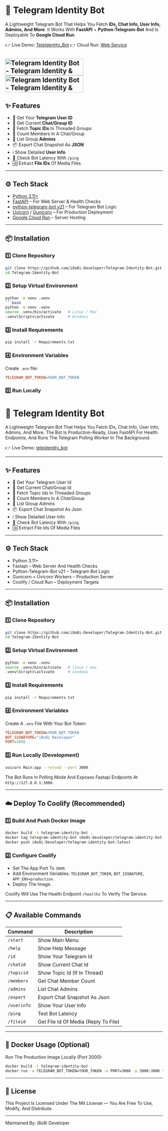 # 🔑 Telegram Identity Bot

A Lightweight Telegram Bot That Helps You Fetch **IDs, Chat Info, User Info, Admins, And More**.
It Works With **FastAPI** + **Python-Telegram-Bot** And Is Deployable To **Google Cloud Run**.

👉 Live Demo: [TeleIdentity\_Bot](https://t.me/TeleIdentity_Bot)
👉 Cloud Run: [Web Service](https://bot.durgaaisolutions.in)

<a href="https://www.producthunt.com/products/telegram-identity-bot/reviews?utm_source=badge-product_review&utm_medium=badge&utm_source=badge-telegram&#0045;identity&#0045;bot" target="_blank"><img src="https://api.producthunt.com/widgets/embed-image/v1/product_review.svg?product_id=1110182&theme=dark" alt="Telegram&#0032;Identity&#0032;Bot - Telegram&#0032;Identity&#0032;&#0038;&#0032;Chat&#0032;Management&#0032;Tool&#0032;For&#0032;Power&#0032;Users | Product Hunt" style="width: 250px; height: 54px;" width="250" height="54" /></a>
<a href="https://www.producthunt.com/products/telegram-identity-bot?utm_source=badge-follow&utm_medium=badge&utm_source=badge-telegram&#0045;identity&#0045;bot" target="_blank"><img src="https://api.producthunt.com/widgets/embed-image/v1/follow.svg?product_id=1110182&theme=dark" alt="Telegram&#0032;Identity&#0032;Bot - Telegram&#0032;Identity&#0032;&#0038;&#0032;Chat&#0032;Management&#0032;Tool&#0032;For&#0032;Power&#0032;Users | Product Hunt" style="width: 250px; height: 54px;" width="250" height="54" /></a>
---

## ✨ Features

* 👤 Get Your **Telegram User ID**
* 💬 Get Current **Chat/Group ID**
* 🧵 Fetch **Topic IDs** In Threaded Groups
* 👥 Count Members In A Chat/Group
* 👑 List Group **Admins**
* 📦 Export Chat Snapshot As **JSON**
* ℹ️ Show Detailed **User Info**
* 🏓 Check Bot Latency With `/ping`
* 🆔 Extract **File IDs** Of Media Files

---

## ⚙️ Tech Stack

* [Python 3.11+](https://www.python.org/)
* [FastAPI](https://fastapi.tiangolo.com/) – For Web Server & Health Checks
* [python-telegram-bot v21](https://github.com/python-telegram-bot/python-telegram-bot) – For Telegram Bot Logic
* [Uvicorn](https://www.uvicorn.org/) / [Gunicorn](https://gunicorn.org/) – For Production Deployment
* [Google Cloud Run](https://cloud.google.com/run) – Server Hosting

---

## 📦 Installation

### 1️⃣ Clone Repository

```bash
git clone https://github.com/i8o8i-Developer/Telegram-Identity-Bot.git
cd Telegram-Identity-Bot
```

### 2️⃣ Setup Virtual Environment

```bash
python -m venv .venv
```bash
python -m venv .venv
source .venv/bin/activate   # Linux / Mac
.venv\Scripts\activate      # Windows
```

### 3️⃣ Install Requirements

```bash
pip install -r Requirements.txt
```

### 4️⃣ Environment Variables

Create `.env` file:

```ini
TELEGRAM_BOT_TOKEN=YOUR_BOT_TOKEN
```

### 5️⃣ Run Locally

# 🔑 Telegram Identity Bot

A Lightweight Telegram Bot That Helps You Fetch IDs, Chat Info, User Info, Admins, And More. The Bot Is Production-Ready, Uses FastAPI For Health Endpoints, And Runs The Telegram Polling Worker In The Background.

👉 Live Demo: [teleidentity_bot](https://t.me/TeleIdentity_Bot)

---

## ✨ Features

- 👤 Get Your Telegram User Id
- 💬 Get Current Chat/Group Id
- 🧵 Fetch Topic Ids In Threaded Groups
- 👥 Count Members In A Chat/Group
- 👑 List Group Admins
- 📦 Export Chat Snapshot As Json
- ℹ️ Show Detailed User Info
- 🏓 Check Bot Latency With <code>/ping</code>
- 🆔 Extract File Ids Of Media Files

---

## ⚙️ Tech Stack

- Python 3.11+
- Fastapi – Web Server And Health Checks
- Python-Telegram-Bot v21 – Telegram Bot Logic
- Gunicorn + Uvicorn Workers – Production Server
- Coolify / Cloud Run – Deployment Targets

---

## 📦 Installation

### 1️⃣ Clone Repository

```bash
git clone https://github.com/i8o8i-Developer/Telegram-Identity-Bot.git
cd Telegram-Identity-Bot
```

### 2️⃣ Setup Virtual Environment

```bash
python -m venv .venv
source .venv/bin/activate   # linux / mac
.venv\Scripts\activate      # windows
```

### 3️⃣ Install Requirements

```bash
pip install -r Requirements.txt
```

### 4️⃣ Environment Variables

Create A `.env` File With Your Bot Token:

```ini
TELEGRAM_BOT_TOKEN=YOUR_BOT_TOKEN
BOT_SIGNATURE="i8o8i Developer"
PORT=3000
```

### 5️⃣ Run Locally (Development)

```bash
uvicorn Main:app --reload --port 3000
```

The Bot Runs In Polling Mode And Exposes Fastapi Endpoints At `http://127.0.0.1:3000`.

---

## ☁️ Deploy To Coolify (Recommended)

### 1️⃣ Build And Push Docker Image

```bash
docker build -t telegram-identity-bot .
docker tag telegram-identity-bot i8o8i-Developer/telegram-identity-bot:latest
docker push i8o8i-Developer/telegram-identity-bot:latest
```

### 2️⃣ Configure Coolify

- Set The App Port To `3000`.
- Add Environment Variables: `TELEGRAM_BOT_TOKEN`, `BOT_SIGNATURE`, `APP_ENV=production`.
- Deploy The Image.

Coolify Will Use The Health Endpoint `/healthz` To Verify The Service.

---

## 📋 Available Commands

| Command | Description |
| --- | --- |
| <code>/start</code> | Show Main Menu |
| <code>/help</code> | Show Help Message |
| <code>/id</code> | Show Your Telegram Id |
| <code>/chatid</code> | Show Current Chat Id |
| <code>/topicid</code> | Show Topic Id (If In Thread) |
| <code>/members</code> | Get Chat Member Count |
| <code>/admins</code> | List Chat Admins |
| <code>/export</code> | Export Chat Snapshot As Json |
| <code>/userinfo</code> | Show Your User Info |
| <code>/ping</code> | Test Bot Latency |
| <code>/fileid</code> | Get File Id Of Media (Reply To File) |

---

## 🐳 Docker Usage (Optional)

Run The Production Image Locally (Port 3000):

```bash
docker build -t telegram-identity-bot .
docker run -e TELEGRAM_BOT_TOKEN=YOUR_TOKEN -e PORT=3000 -p 3000:3000 telegram-identity-bot
```

---

## 📜 License

This Project Is Licensed Under The Mit License — You Are Free To Use, Modify, And Distribute.

---

Maintained By: i8o8i Developer
